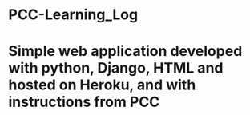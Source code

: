 # PCC-Learning_Log
# Simple web application developed with python, Django, HTML and hosted on Heroku, and with instructions from PCC
